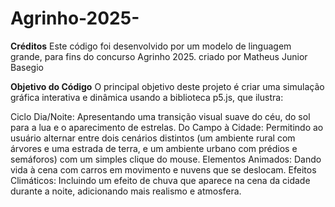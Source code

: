 # Agrinho-2025-

**Créditos**
Este código foi desenvolvido por um modelo de linguagem grande, para fins do concurso Agrinho 2025.
criado por Matheus Junior Basegio

**Objetivo do Código**
O principal objetivo deste projeto é criar uma simulação gráfica interativa e dinâmica usando a biblioteca p5.js, que ilustra:

Ciclo Dia/Noite: Apresentando uma transição visual suave do céu, do sol para a lua e o aparecimento de estrelas.
Do Campo à Cidade: Permitindo ao usuário alternar entre dois cenários distintos (um ambiente rural com árvores e uma estrada de terra, e um ambiente urbano com prédios e semáforos) com um simples clique do mouse.
Elementos Animados: Dando vida à cena com carros em movimento e nuvens que se deslocam.
Efeitos Climáticos: Incluindo um efeito de chuva que aparece na cena da cidade durante a noite, adicionando mais realismo e atmosfera.
